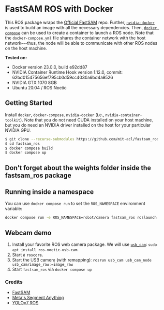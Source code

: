 FastSAM ROS with Docker
=======================

This ROS package wraps the [Official FastSAM](https://github.com/CASIA-IVA-Lab/FastSAM) repo. Further, [`nvidia-docker`](https://github.com/NVIDIA/nvidia-docker) is used to build an image with all the necessary dependencies. Then, [`docker compose`](https://docs.docker.com/compose/install/) can be used to create a container to launch a ROS node. Note that the `docker-compose.yml` file shares the container network with the host network---thus, the node will be able to communicate with other ROS nodes on the host machine.

**Tested on:**
- Docker version 23.0.0, build e92dd87
- NVIDIA Container Runtime Hook version 1.12.0, commit: 62bd015475656ef795cb0d59cc4030a6bd4a9526
- NVIDIA GTX 1070 8GB
- Ubuntu 20.04 / ROS Noetic

## Getting Started

Install `docker`, `docker-compose`, `nvidia-docker` (i.e., `nvidia-container-toolkit`). Note that you do not need CUDA installed on your host machine, but you do need an NVIDIA driver installed on the host for your particular NVIDIA GPU.


```bash
$ git clone --recurse-submodules https://github.com/mit-acl/fastsam_ros # get FastSAM as submodule
$ cd fastsam_ros
$ docker compose build
$ docker compose up
```
## Don't forget about the weights folder inside the fastsam_ros package
## Running inside a namespace

You can use `docker compose run` to set the `ROS_NAMESPACE` environment variable:

```bash
docker compose run -e ROS_NAMESPACE=robot/camera fastsam_ros roslaunch fastsam_ros detect.launch
```

## Webcam demo

1. Install your favorite ROS web camera package. We will use [`usb_cam`](http://wiki.ros.org/usb_cam): `sudo apt install ros-noetic-usb-cam`.
2. Start a `roscore`.
3. Start the USB camera (with remapping): `rosrun usb_cam usb_cam_node usb_cam/image_raw:=image_raw`
4. Start `fastsam_ros` via `docker compose up`


### Credits

- [FastSAM](https://github.com/CASIA-IVA-Lab/FastSAM)
- [Meta's Segment Anything](https://github.com/facebookresearch/segment-anything)
- [YOLOv7 ROS](https://github.com/mit-acl/yolov7_ros)
